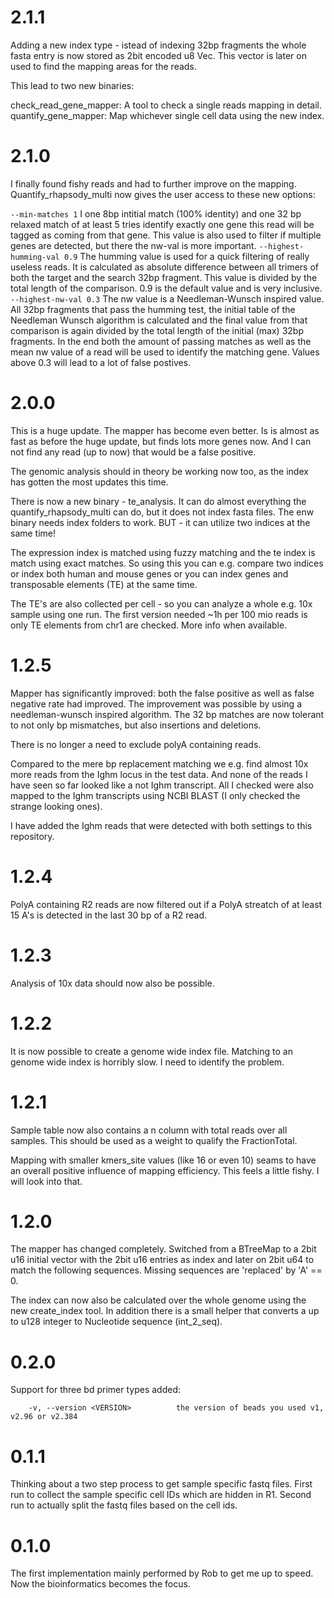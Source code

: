 # 2.1.1

Adding a new index type - istead of indexing 32bp fragments the whole fasta entry is now stored as 2bit encoded u8 Vec. This vector is later on used to find the mapping areas for the reads.

This lead to two new binaries:

check_read_gene_mapper: A tool to check a single reads mapping in detail.
quantify_gene_mapper: Map whichever single cell data using the new index.

# 2.1.0

I finally found fishy reads and had to further improve on the mapping.
Quantify_rhapsody_multi now gives the user access to these new options:

``--min-matches 1`` I one 8bp intitial match (100% identity) and one 32 bp relaxed match of at least 5 tries identify exactly one gene this read will be tagged as coming from that gene. This value is also used to filter if multiple genes are detected, but there the nw-val is more important.
``--highest-humming-val 0.9`` The humming value is used for a quick filtering of really useless reads. It is calculated as absolute difference between all trimers of both the target and the search 32bp fragment. This value is divided by the total length of the comparison. 0.9 is the default value and is very inclusive.
``--highest-nw-val 0.3`` The nw value is a Needleman-Wunsch inspired value. All 32bp fragments that pass the humming test, the initial table of the Needleman Wunsch algorithm is calculated and the final value from that comparison is again divided by the total length of the initial (max) 32bp fragments. In the end both the amount of passing matches as well as the mean nw value of a read will be used to identify the matching gene.
Values above 0.3 will lead to a lot of false postives.

# 2.0.0

This is a huge update. The mapper has become even better. Is is almost as fast as before the huge update, but finds lots more genes now.
And I can not find any read (up to now) that would be a false positive.

The genomic analysis should in theory be working now too, as the index has gotten the most updates this time.

There is now a new binary - te_analysis. It can do almost everything the quantify_rhapsody_multi can do, but it does not index fasta files.
The enw binary needs index folders to work. BUT - it can utilize two indices at the same time!

The expression index is matched using fuzzy matching and the te index is match using exact matches. So using this you can e.g. compare two indices
or index both human and mouse genes or you can index genes and transposable elements (TE) at the same time.

The TE's are also collected per cell - so you can analyze a whole e.g. 10x sample using one run. The first version needed ~1h per 100 mio reads is only TE elements from chr1 are checked.
More info when available.

# 1.2.5

Mapper has significantly improved: both the false positive as well as false negative rate had improved.
The improvement was possible by using a needleman-wunsch inspired algorithm.
The 32 bp matches are now tolerant to not only bp mismatches, but also insertions and deletions.

There is no longer a need to exclude polyA containing reads.

Compared to the mere bp replacement matching we e.g. find almost 10x more reads from the Ighm locus in the test data.
And none of the reads I have seen so far looked like a not Ighm transcript. All I checked were also mapped to the Ighm transcripts using NCBI BLAST (I only checked the strange looking ones).

I have added the Ighm reads that were detected with both settings to this repository.


# 1.2.4

PolyA containing R2 reads are now filtered out if a PolyA streatch of at least 15 A's is detected in the last 30 bp of a R2 read. 

# 1.2.3

Analysis of 10x data should now also be possible.


# 1.2.2

It is now possible to create a genome wide index file.
Matching to an genome wide index is horribly slow. I need to identify the problem.


# 1.2.1

Sample table now also contains a n column with total reads over all samples.
This should be used as a weight to qualify the FractionTotal.

Mapping with smaller kmers_site values (like 16 or even 10) seams to have an overall
positive influence of mapping efficiency. This feels a little fishy.
I will look into that.

# 1.2.0

The mapper has changed completely.
Switched from a BTreeMap to a 2bit u16 initial vector with the 2bit u16 entries as index and later on 2bit u64 to match the following sequences.
Missing sequences are 'replaced' by 'A' == 0.

The index can now also be calculated over the whole genome using the new create_index tool.
In addition there is a small helper that converts a up to u128 integer to Nucleotide sequence (int_2_seq).


# 0.2.0

Support for three bd primer types added:
```
    -v, --version <VERSION>          the version of beads you used v1, v2.96 or v2.384
```

# 0.1.1

Thinking about a two step process to get sample specific fastq files.
First run to collect the sample specific cell IDs which are hidden in R1.
Second run to actually split the fastq files based on the cell ids.

# 0.1.0

The first implementation mainly performed by Rob to get me up to speed.
Now the bioinformatics becomes the focus.
